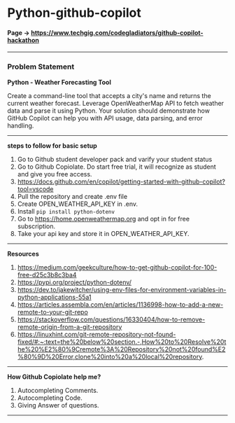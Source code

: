 # Python-github-copilot

#### Page -> https://www.techgig.com/codegladiators/github-copilot-hackathon

---

### Problem Statement

**Python - Weather Forecasting Tool**

Create a command-line tool that accepts a city's name and returns the current weather forecast. Leverage OpenWeatherMap API to fetch weather data and parse it using Python. Your solution should demonstrate how GitHub Copilot can help you with API usage, data parsing, and error handling.

---

**steps to follow for basic setup**

1. Go to Github student developer pack and varify your student status
2. Go to Github Copiolate. Do start free trial, it will recognize as student and give you free access.
3. https://docs.github.com/en/copilot/getting-started-with-github-copilot?tool=vscode
4. Pull the repository and create .env file
5. Create OPEN_WEATHER_API_KEY in .env.
6. Install `pip install python-dotenv`
7. Go to https://home.openweathermap.org and opt in for free subscription.
8. Take your api key and store it in OPEN_WEATHER_API_KEY.

---

**Resources**

1. https://medium.com/geekculture/how-to-get-github-copilot-for-100-free-d25c3b8c3ba4
2. https://pypi.org/project/python-dotenv/
3. https://dev.to/jakewitcher/using-env-files-for-environment-variables-in-python-applications-55a1
4. https://articles.assembla.com/en/articles/1136998-how-to-add-a-new-remote-to-your-git-repo
5. https://stackoverflow.com/questions/16330404/how-to-remove-remote-origin-from-a-git-repository
6. https://linuxhint.com/git-remote-repository-not-found-fixed/#:~:text=the%20below%20section.-,How%20to%20Resolve%20the%20%E2%80%9Cremote%3A%20Repository%20not%20found%E2%80%9D%20Error,clone%20into%20a%20local%20repository.

---

**How Github Copiolate help me?**

1. Autocompleting Comments.
2. Autocompleting Code.
3. Giving Answer of questions.

---
